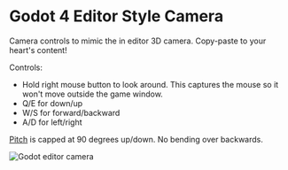 # Godot 4 Editor Style Camera
Camera controls to mimic the in editor 3D camera. Copy-paste to your heart's content!

Controls:

* Hold right mouse button to look around. This captures the mouse so it won't move outside the game window.
* Q/E for down/up
* W/S for forward/backward
* A/D for left/right

[Pitch](https://en.wikipedia.org/wiki/Aircraft_principal_axes) is capped at 90 degrees up/down. No bending over backwards.

![Godot editor camera](https://github.com/jkvastad/godot-4-editor-camera-controls/assets/9295196/78446dd7-7cb4-49db-921b-a4d633f703ab)
